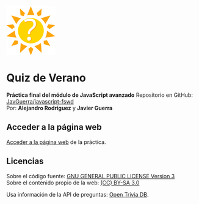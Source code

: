 <img src="assets/img/logo.svg" alt="Logo" width="128" height="128" />

# Quiz de Verano

__Práctica final del módulo de JavaScript avanzado__
Repositorio en GitHub: [JavGuerra/javascript-fswd](https://javguerra.github.io/javascript-fswd/)  
Por:  __Alejandro Rodríguez__ y __Javier Guerra__ 

## Acceder a la página web

[Acceder a la página web](https://javguerra.github.io/javascript-fswd/) de la práctica.

## Licencias

Sobre el código fuente: [GNU GENERAL PUBLIC LICENSE Version 3](LICENSE)  
Sobre el contenido propio de la web: [(CC) BY-SA 3.0](https://creativecommons.org/licenses/by-sa/3.0/es/)

Usa información de la API de preguntas: [Open Trivia DB](https://opentdb.com/). 

